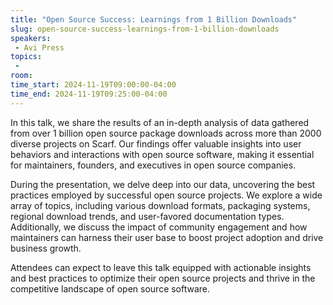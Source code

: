 ```yaml
---
title: "Open Source Success: Learnings from 1 Billion Downloads"
slug: open-source-success-learnings-from-1-billion-downloads
speakers:
 - Avi Press
topics:
 - 
room: 
time_start: 2024-11-19T09:00:00-04:00
time_end: 2024-11-19T09:25:00-04:00
---
```


In this talk, we share the results of an in-depth analysis of data gathered from over 1 billion open source package downloads across more than 2000 diverse projects on Scarf. Our findings offer valuable insights into user behaviors and interactions with open source software, making it essential for maintainers, founders, and executives in open source companies.
 
 During the presentation, we delve deep into our data, uncovering the best practices employed by successful open source projects. We explore a wide array of topics, including various download formats, packaging systems, regional download trends, and user-favored documentation types. Additionally, we discuss the impact of community engagement and how maintainers can harness their user base to boost project adoption and drive business growth.
 
 Attendees can expect to leave this talk equipped with actionable insights and best practices to optimize their open source projects and thrive in the competitive landscape of open source software.